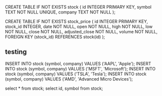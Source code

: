CREATE TABLE IF NOT EXISTS stock (
    id INTEGER PRIMARY KEY,
    symbol TEXT NOT NULL UNIQUE,
    company TEXT NOT NULL
);

CREATE TABLE IF NOT EXISTS stock_price (
    id INTEGER PRIMARY KEY,
    stock_id INTEGER,
    date NOT NULL,
    open NOT NULL,
    high NOT NULL,
    low NOT NULL,
    close NOT NULL,
    adjusted_close NOT NULL,
    volume NOT NULL,
    FOREIGN KEY (stock_id) REFERENCES stock(id)
);

## testing

INSERT INTO stock (symbol, company) VALUES ('AAPL', 'Apple');
INSERT INTO stock (symbol, company) VALUES ('MSFT', 'Microsoft');
INSERT INTO stock (symbol, company) VALUES ('TSLA', 'Tesla');
INSERT INTO stock (symbol, company) VALUES ('AMD', 'Advanced Micro Devices');

select * from stock;
select id, symbol from stock;

